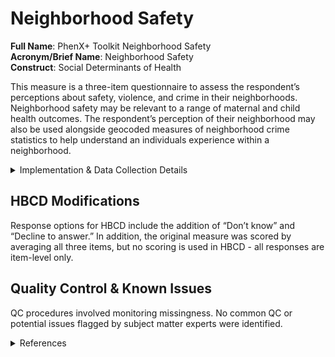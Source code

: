 <h1>Neighborhood Safety</h1>

**Full Name**: PhenX+ Toolkit Neighborhood Safety  
**Acronym/Brief Name**: Neighborhood Safety  
**Construct**: Social Determinants of Health  
  
This measure is a three-item questionnaire to assess the respondent’s perceptions about safety, violence, and crime in their neighborhoods. Neighborhood safety may be relevant to a range of maternal and child health outcomes. The respondent’s perception of their neighborhood may also be used alongside geocoded measures of neighborhood crime statistics to help understand an individuals experience within a neighborhood.   

<details>
<summary>Implementation & Data Collection Details</summary>
<ul>
<br>
<p><strong>Method of Administration</strong>: RA-administered in person or via remote survey <br />
<strong>REDCap Form Name</strong>: nbhsaf <br />
<strong>Spanish Translation</strong>: Translated for HBCD by BURG <br />
<strong>Child Specific/Unspecific Form</strong>: Child Unspecific <br />
<strong>Respondent:</strong> Adult Participant <br />
<strong>Visits</strong>: Visit 1 (prenatal), Visit 2 (10-17 months), Visit 7 (16-31 months), Visit 9 (32-46 months) <br />
<strong>Estimated length of time for completion</strong>: 1 minute</p>
</details>

## HBCD Modifications
Response options for HBCD include the addition of “Don’t know” and “Decline to answer.” In addition, the original measure was scored by averaging all three items, but no scoring is used in HBCD - all responses are item-level only. 

## Quality Control & Known Issues
QC procedures involved monitoring missingness. No common QC or potential issues flagged by subject matter experts were identified.

<details class="collapsible references">
  <summary class="references">References</summary>
 <ul>
<li>Mujahid, M. S., Diez Roux, A. V., Morenoff, J. D., &amp; Raghunathan, T. (2007). Assessing the measurement properties of neighborhood scales: from psychometrics to ecometrics. <em>American Journal of Epidemiology</em>, 165(8), 858–867. <a href="https://doi.org/10.1093/aje/kwm040">https://doi.org/10.1093/aje/kwm040</a></li>
<li>PhenX Toolkit. (2024 November 01). Neighborhood Safety, PhenX Toolkit. <a href="https://www.phenxtoolkit.org/protocols/view/210901">https://www.phenxtoolkit.org/protocols/view/210901</a></li>
</ul>
</details>

